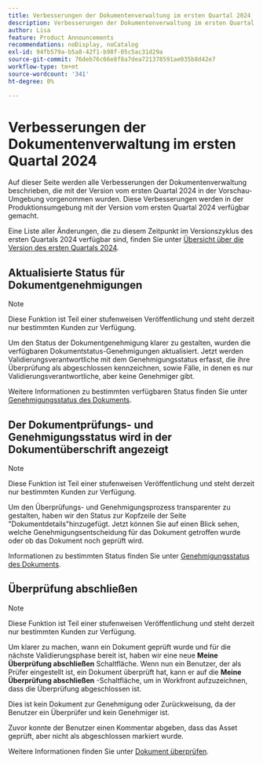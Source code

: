 ```yaml
---
title: Verbesserungen der Dokumentenverwaltung im ersten Quartal 2024
description: Verbesserungen der Dokumentenverwaltung im ersten Quartal 2024
author: Lisa
feature: Product Announcements
recommendations: noDisplay, noCatalog
exl-id: 94fb579a-b5a8-42f1-b98f-05c5ac31d29a
source-git-commit: 76deb76c66e8f8a7dea721378591ae035b8d42e7
workflow-type: tm+mt
source-wordcount: '341'
ht-degree: 0%

---
```


# Verbesserungen der Dokumentenverwaltung im ersten Quartal 2024

Auf dieser Seite werden alle Verbesserungen der Dokumentenverwaltung beschrieben, die mit der Version vom ersten Quartal 2024 in der Vorschau-Umgebung vorgenommen wurden. Diese Verbesserungen werden in der Produktionsumgebung mit der Version vom ersten Quartal 2024 verfügbar gemacht.

Eine Liste aller Änderungen, die zu diesem Zeitpunkt im Versionszyklus des ersten Quartals 2024 verfügbar sind, finden Sie unter [Übersicht über die Version des ersten Quartals 2024](/help/quicksilver/product-announcements/product-releases/24-q1-release-activity/24-q1-release-overview.md).

## Aktualisierte Status für Dokumentgenehmigungen

>[!NOTE]
>
>Diese Funktion ist Teil einer stufenweisen Veröffentlichung und steht derzeit nur bestimmten Kunden zur Verfügung.

Um den Status der Dokumentgenehmigung klarer zu gestalten, wurden die verfügbaren Dokumentstatus-Genehmigungen aktualisiert. Jetzt werden Validierungsverantwortliche mit dem Genehmigungsstatus erfasst, die ihre Überprüfung als abgeschlossen kennzeichnen, sowie Fälle, in denen es nur Validierungsverantwortliche, aber keine Genehmiger gibt.

Weitere Informationen zu bestimmten verfügbaren Status finden Sie unter [Genehmigungsstatus des Dokuments](/help/quicksilver/review-and-approve-work/document-reviews-and-approvals/manage-document-approvals/document-approval-status.md).

## Der Dokumentprüfungs- und Genehmigungsstatus wird in der Dokumentüberschrift angezeigt

>[!NOTE]
>
>Diese Funktion ist Teil einer stufenweisen Veröffentlichung und steht derzeit nur bestimmten Kunden zur Verfügung.

Um den Überprüfungs- und Genehmigungsprozess transparenter zu gestalten, haben wir den Status zur Kopfzeile der Seite &quot;Dokumentdetails&quot;hinzugefügt. Jetzt können Sie auf einen Blick sehen, welche Genehmigungsentscheidung für das Dokument getroffen wurde oder ob das Dokument noch geprüft wird.

Informationen zu bestimmten Status finden Sie unter [Genehmigungsstatus des Dokuments](/help/quicksilver/review-and-approve-work/document-reviews-and-approvals/manage-document-approvals/document-approval-status.md).

## Überprüfung abschließen

>[!NOTE]
>
>Diese Funktion ist Teil einer stufenweisen Veröffentlichung und steht derzeit nur bestimmten Kunden zur Verfügung.

Um klarer zu machen, wann ein Dokument geprüft wurde und für die nächste Validierungsphase bereit ist, haben wir eine neue **Meine Überprüfung abschließen** Schaltfläche. Wenn nun ein Benutzer, der als Prüfer eingestellt ist, ein Dokument überprüft hat, kann er auf die **Meine Überprüfung abschließen** -Schaltfläche, um in Workfront aufzuzeichnen, dass die Überprüfung abgeschlossen ist.

Dies ist kein Dokument zur Genehmigung oder Zurückweisung, da der Benutzer ein Überprüfer und kein Genehmiger ist.

Zuvor konnte der Benutzer einen Kommentar abgeben, dass das Asset geprüft, aber nicht als abgeschlossen markiert wurde.

Weitere Informationen finden Sie unter [Dokument überprüfen](/help/quicksilver/review-and-approve-work/document-reviews-and-approvals/review-and-approve-documents/review-a-document.md).
